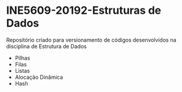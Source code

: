 # INE5609-20192-Estruturas de Dados

Repositório criado para versionamento de códigos desenvolvidos na disciplina de Estrutura de Dados 

- Pilhas
- Filas
- Listas
- Alocação Dinâmica
- Hash
